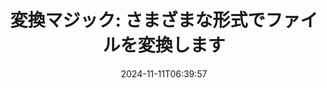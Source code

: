 ---
############################# Static ##########################
layout: "family"
date: 2024-11-11T06:39:57
draft: false

product: "Conversion"
product_tag: "conversion"

############################# Head ############################
head_title: "ファイルコンバーターAPI |オンプレミスAPIとオンラインサービス"
head_description: "Word、PDF、Excel、Powerpoint、または画像ファイルを簡単かつ無料で変換します"

############################# Header ##########################
title: "変換マジック: さまざまな形式でファイルを変換します"
description: |
  ドキュメントをさまざまなソース形式から異なるターゲット形式に簡単に変換します。 MS Office、Apache Open Office、Adobe Acrobat Reader など、追加のソフトウェアを必要とせずに、サポートされている幅広い変換をお楽しみください。

  ファイル、ストリーム、URL、FTP サーバー、Amazon S3、Azure Blob Storage など、さまざまなソースからドキュメントを読み込みます。

  必要なインターフェイスを実装することで、Amazon S3、Dropbox、Google Drive、Windows Azure、Redis などのキャッシュ ストレージ タイプを使用できます。

############################# Platforms ############################
supported_platforms:
  enable: true  
  head_title: "プラットフォームを選択してください"
  title: "サポートされているプラ​​ットフォーム"
  description: "GroupDocs.Conversion ライブラリは、次のオペレーティング システムとフレームワークをサポートしています。"
  details_link_title: "もっと詳しく知る"
  items:
    # supported_platforms loop
    - title: ".NET"
      description: "GroupDocs.Conversion for .NET"
      color: "blue"
      tag: "net"
      link: "/conversion/net/"
      features_link: "https://docs.groupdocs.com/conversion/net/system-requirements/"
      features:
        # features loop
        - content: ".NET Framework 4.6.2+  <br>  .NET Core 3.1  <br>  .NET 6+"
          rows: "3"
        # features loop
        - content: "Windows, Linux"
          rows: "1"
        # features loop
        - content: "3,000 以上のコンバージョン ペア"
          rows: "1"        
    
    # supported_platforms loop
    - title: "Java"
      description: "GroupDocs.Conversion for Java"
      color: "red"
      tag: "java"
      link: "/conversion/java/"
      features_link: "https://docs.groupdocs.com/conversion/java/system-requirements/"
      features:
        # features loop
        - content: "J2SE 8.0 (1.8)+"
          rows: "3"
        # features loop
        - content:  "Windows, Linux, macOS"
          rows: "1"       
        # features loop
        - content: "3,000 以上のコンバージョン ペア"
          rows: "1"        

    # supported_platforms loop
    - title: "Node.js"
      description: "GroupDocs.Conversion for Node.js"
      color: "green"
      tag: "nodejs-java"
      link: "/conversion/nodejs-java/"
      features_link: "https://docs.groupdocs.com/conversion/nodejs-java/system-requirements/"
      features:
        # features loop
        - content: "Node.js 16+  <br>  and J2SE 8.0 (1.8)+"
          rows: "3"
        # features loop
        - content:  "Windows, Linux, macOS"
          rows: "1"
        # features loop
        - content:  "3,000 以上のコンバージョン ペア"
          rows: "1"

    # supported_platforms loop
    - title: "Python"
      description: "GroupDocs.Conversion for Python"
      color: "yellow"
      tag: "python-net"
      link: "/conversion/python-net/"
      features_link: "https://docs.groupdocs.com/conversion/python-net/system-requirements/"
      features:
        # features loop
        - content: "Python 3.9+  <br>  and .Net 6+"
          rows: "3"
        # features loop
        - content:  "Windows, macOS"
          rows: "1"
        # features loop
        - content:  "3,000 以上のコンバージョン ペア"
          rows: "1"


############################# Features ############################

features:
  enable: true
  title: "GroupDocs.Conversion の機能セット"
  description: "サードパーティ ソフトウェアを使用せずに、HTML、PDF、Word、Excel、PNG などの複数のタイプの間でファイルを変換する API。"

  items:
    # feature loop
    - icon: "convert"
      title: "ドキュメントと画像を変換する"
      content: "ファイルをさまざまなソースからさまざまなターゲット形式に変換します。"

    # feature loop
    - icon: "password"
      title: "保護された文書を開く"
      content: "暗号化されたドキュメントを開くためのパスワードを指定します。"

    # feature loop
    - icon: "load"
      title: "どこからでもファイルをロード"
      content: "さまざまなファイル、URL、FTP サーバー、Amazon S3 などからドキュメントを読み込みます。"
    
    # feature loop
    - icon: "settings"
      title: "出力設定を管理する"
      content: "ページを回転および並べ替えたり、メモやコメントを表示するかどうかを指定したりできます。"


############################# Code samples ############################
code_samples:
  enable: true
  title: "GroupDocs.Conversion コードサンプル"
  description: "C#、Java、TypeScript、Python での典型的な GroupDocs.Conversion 操作のいくつかの使用例"
  items:
    # code sample loop
    - title: "数行のコードで PDF を DOCX に変換"
      content: |
       GroupDocs.Conversion を使用すると、数行のコードを記述するだけで PDF ファイルを DOCX に簡単に変換できます。また、Microsoft Word や Adob​​e Acrobat などのサードパーティ ソフトウェアも必要ありません。これを実現する方法の例を次に示します。
      samples:
        - language: "C#"
          color: "blue"
          content: |
            ```csharp {style=abap}   
            // ソース PDF ファイルをロードします
            using (var converter = new GroupDocs.Conversion.Converter("sample.pdf"))
            {
                // DOCX 形式の変換オプションを設定する
                var options = new WordProcessingConvertOptions();
                // DOCX形式に変換
                converter.Convert("converted.docx", options);
            }
            ```
        - language: "Java"
          color: "red"
          content: |
            ```java {style=abap}   
            import com.groupdocs.conversion.Converter;
            import com.groupdocs.conversion.options.convert.WordProcessingConvertOptions;
            ...
            // ソース PDF ファイルをロードします
            Converter converter = new Converter("sample.pdf");
            // DOCX 形式の変換オプションを設定する
            WordProcessingConvertOptions options = new WordProcessingConvertOptions();
            // DOCX形式に変換
            converter.convert("converted.docx", options);
            ```
        - language: "TypeScript"
          color: "green"
          content: |
            ```javascript {style=abap}  
            // ソース PDF ファイルをロードします
            const converter = new groupdocs.conversion.Converter("sample.pdf");
            // DOCX 形式の変換オプションを設定する
            const options = new groupdocs.conversion.WordProcessingConvertOptions();
            // DOCX形式に変換
            converter.convert("converted.docx", options);
            ```
        - language: "Python"
          color: "yellow"
          content: |
            ```python {style=abap}  
            # ソース PDF ファイルをロードします
            converter = Converter("sample.pdf")
            # DOCX 形式の変換オプションを設定する
            convert_options = WordProcessingConvertOptions()
            # DOCX形式に変換
            converter.convert("converted.docx", convert_options);
            ```


############################# Formats ############################
formats:
  enable: true
  title:  "60 以上のファイル形式をサポート"
  description: "GroupDocs.Conversion は、最も一般的な [ファイル形式](https://docs.groupdocs.com/conversion/net/supported-file-formats/) での操作をサポートします。"


############################# Metrics ############################

metrics:
  enable: true
  title: "詳細な指標と統計的洞察"
  description: "当社の主要な数値を詳細に分析し、当社の業績、影響、成長に関する包括的な指標と統計的洞察を提供します。"

  items:
    # metrics loop
    - number: "3K+"
      title: "サポートされている変換ペア"
      content: "Microsoft Office、PDF、画像、ビデオ、オーディオ、データベースなど、サポートされている何千ものペアにわたるファイルを簡単に変換します。ユーザーは、柔軟性と利便性を高めるために、さまざまな種類のファイルをシームレスに変換できるようになります。"
    # metrics loop
    - number: "1.0M"
      title: "NuGetのダウンロード"
      content: "NuGet パッケージを選択して満足したユーザーの仲間入りをしてください。当社のソリューションは開発者コミュニティで信頼され広く採用されており、無数のプロジェクトにシームレスな統合と貴重な機能を提供しています。"

    # metrics loop
    - number: "10+"
      title: "図書館"
      content: "当社の製品には 10 以上のライブラリが含まれており、パフォーマンスを最適化する高度な機能を提供します。これらのライブラリは、比類のない機能でさまざまな開発ニーズを満たすように設計されています。"
    
    # metrics loop
    - number: "100+"
      title: "幸せな顧客"
      content: "卓越性を追求した当社の製品は、その堅牢な機能と信頼性の高いパフォーマンスを信頼する 100 名を超える顧客からの信頼を獲得しています。当社の革新的なソリューションで成功と効率を実現しましょう。"


############################# Customers ############################
# logo size X1 => 170:70  X2 => 340 : 140

customers:
  enable: true
  title: "幸せなお客様"
  description: "GroupDocs ライブラリは、世界中の世界的に有名な有名ブランドで採用されています。"

  items:
    # customers loop
    - title: "BenQ Corporation"
      logo: "benq"
    # customers loop
    - title: "Nasdaq Stock Market"
      logo: "nasdaq"
    # customers loop
    - title: "AT&T Inc."
      logo: "att"
    # customers loop
    - title: "AstraZeneca"
      logo: "astrazeneca"
    # customers loop
    - title: "Central Bank of Argentina"
      logo: "argentinacentralbank"
    # customers loop
    - title: "Roche Holding AG"
      logo: "roche"
    # customers loop
    - title: "Capita"
      logo: "capita"
    # customers loop
    - title: "Axa S.A."
      logo: "axa"
    # customers loop
    - title: "Instructure Inc."
      logo: "instructure"
     # customers loop
    - title: "Wipro"
      logo: "wipro"



############################# Actions ############################

actions:
  enable: true
  title: "始める準備はできていますか?"
  description: "GroupDocs.Conversion 機能を無料で試すか、ライセンスをリクエストしてください"

  items:
    #  loop
    - title: ".NET"
      link: "/conversion/net/"
      color: "blue"
    #  loop
    - title: "Java"
      link: "/conversion/java/"
      color: "red"
    #  loop
    - title: "Node.js"
      link: "/conversion/nodejs-java/"
      color: "green"
    #  loop
    - title: "Python"
      link: "/conversion/python-net/"
      color: "yellow"


############################# Faq ############################

faq:
  enable: true
  title: "よくある質問と懸念事項"
  description: "よくある質問への回答を FAQ セクションで見つけて、質問や懸念事項にすばやく対処します。"

  items:
    #  loop
    - question: "購入前に GroupDocs 製品を評価できますか?"
      answer: |
        はい！すべての GroupDocs 製品には、リスクのない評価版が用意されています。開発者には、お客様のニーズを 100% 満たすことを確認するために、購入前に API をダウンロードして試してみることを強くお勧めします。
    #  loop
    - question: "GroupDocs は製品のデモンストレーションを行いますか?"
      answer: |
        いいえ、私たちは API と、可能な限り最も機能的で安定した製品を作ることに重点を置いています。製品をご自身でテストできるように、[一時ライセンス](https://purchase.groupdocs.com/temporary-license/) の形式で完全な機能の無料トライアルを提供しています。
    #  loop
    - question: "製品はどこでダウンロードできますか?"
      answer: |
        すべての製品は、[Web サイト](https://releases.groupdocs.com) からダウンロードできます。ソフトウェアの物理コピーを郵送することはありません。    
    #  loop
    - question: "GroupDocs 開発者ライセンスはユーザーごとですか、それとも指定ユーザーごとですか?"
      answer: |
        GroupDocs Developer ライセンスは、指定ユーザーごとではなく、ユーザーごとに付与されます。私たちは、コーディング チームのメンバーは時間の経過とともに変わる可能性があり、そのたびにライセンスを更新する必要があるのは現実的ではないことを理解しています。
    #  loop
    - question: "ビルドまたは CI (継続的インテグレーション) サーバーに別のライセンスが必要ですか?"
      answer: |
        いいえ、お客様がソリューション構築の目的で 1 台のサーバー上で GroupDocs 製品を追加料金なしで使用できることを嬉しく思います。このインストールは、GroupDocs との契約のライセンス条項を回避するために使用されるべきではなく、購入したライセンスによって課される再配布可能または場所の制限を尊重する必要があります。

############################# Cloud ############################

cloud_links:
  enable: true
  title: "GroupDocs.Conversion ローコード API"
  description: "クラウドベースの REST API を使用して、あらゆる種類のアプリケーションでドキュメントまたは画像の変換を高速化します。"

  items:
    #  loop
    - icon: "groupdocs_conversion-for-curl"
      title: "GroupDocs.Conversion Cloud for cURL"
      link: "https://products.groupdocs.cloud/conversion/curl"
      content: "cURL RESTful ファイル変換 API を利用して、アプリケーション内で Microsoft Office、PDF、電子メール、プロジェクト、HTML などのさまざまなファイル形式を簡単に変換できます。"
    #  loop
    - icon: "groupdocs_conversion-for-net"
      title: "GroupDocs.Conversion Cloud for .NET"
      link: "https://products.groupdocs.cloud/conversion/net"
      content: ".NET ファイル変換 REST API を使用すると、Cloud SDK を使用して、Microsoft Office、PDF、電子メール、プロジェクト、HTML、およびさまざまな一般的なファイル形式をあらゆるプラットフォーム上でシームレスに変換できます。"
    #  loop
    - icon: "groupdocs_conversion-for-java"
      title: "GroupDocs.Conversion Cloud for Java"
      link: "https://products.groupdocs.cloud/conversion/java"
      content: "REST API 呼び出しを実行できる任意のプラットフォームでアクセスできる高度なドキュメント変換機能を使用して、クラウドベースの Java アプリケーションを強化します。"

############################# Apps ############################

app_links:
  enable: true
  title: "GroupDocs.Conversion NoCode アプリ"
  description: "100 以上の一般的なファイル形式をブラウザで変換できるオンライン アプリケーション"

  items:
    #  loop
    - icon: "groupdocs_conversion-app"
      title: "GroupDocs.Conversion <br> Total"
      link: "https://products.groupdocs.app/conversion/total"
      content: "数百以上の形式を PDF、XLSX、DOCX、XPS、HTML などに簡単に変換できます。"

    #  loop
    - icon: "groupdocs_words-app"
      title:  "GroupDocs.Conversion <br> DOC to XLS"
      link: "https://products.groupdocs.app/conversion/doc-to-xls"
      content: "Web ブラウザから直接 DOC を XLS 形式に変換するための無料のオンライン アプリケーションです。"

    #  loop
    - icon: "groupdocs_pdf-app"
      title:  "GroupDocs.Conversion <br> PDF to DOCX"
      link: "https://products.groupdocs.app/conversion/pdf-to-docx"
      content: "ユーザーフレンドリーなインターフェイスを通じて PDF ドキュメントをアップロードすることで、PDF ドキュメントを Word (DOCX) 形式に簡単に変換できます。"
    

---